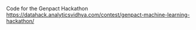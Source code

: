 Code for the Genpact Hackathon
https://datahack.analyticsvidhya.com/contest/genpact-machine-learning-hackathon/
